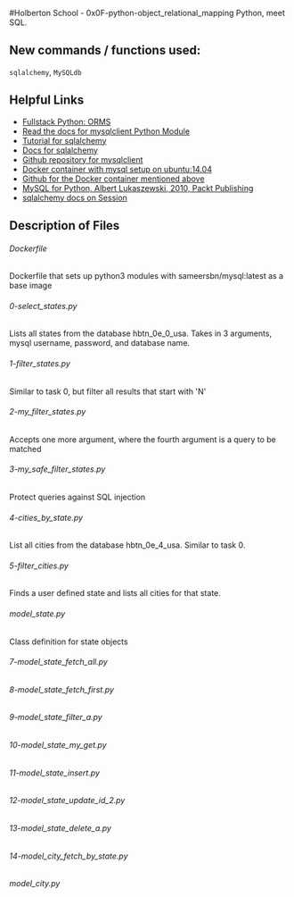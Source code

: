 #Holberton School - 0x0F-python-object_relational_mapping
Python, meet SQL. 

## New commands / functions used:
``sqlalchemy``, ``MySQLdb``

## Helpful Links
* [Fullstack Python: ORMS](https://www.fullstackpython.com/object-relational-mappers-orms.html)
* [Read the docs for mysqlclient Python Module](https://mysqlclient.readthedocs.io/en/latest/index.html)
* [Tutorial for sqlalchemy](http://docs.sqlalchemy.org/en/latest/orm/tutorial.html)
* [Docs for sqlalchemy](http://docs.sqlalchemy.org)
* [Github repository for mysqlclient](https://github.com/PyMySQL/mysqlclient-python)
* [Docker container with mysql setup on ubuntu:14.04](https://hub.docker.com/r/sameersbn/mysql/#creating-user-and-database-at-launch)
* [Github for the Docker container mentioned above](https://github.com/sameersbn/docker-mysql)
* [MySQL for Python, Albert Lukaszewski, 2010, Packt Publishing](https://www.packtpub.com/big-data-and-business-intelligence/mysql-python)
* [sqlalchemy docs on Session](http://docs.sqlalchemy.org/en/latest/orm/session.html)

## Description of Files
<h6>Dockerfile</h6>
Dockerfile that sets up python3 modules with sameersbn/mysql:latest as a base image

<h6>0-select_states.py</h6>
Lists all states from the database hbtn_0e_0_usa. Takes in 3 arguments, mysql username, password, and database name.

<h6>1-filter_states.py</h6>
Similar to task 0, but filter all results that start with 'N'

<h6>2-my_filter_states.py</h6>
Accepts one more argument, where the fourth argument is a query to be matched

<h6>3-my_safe_filter_states.py</h6>
Protect queries against SQL injection

<h6>4-cities_by_state.py</h6>
List all cities from the database hbtn_0e_4_usa. Similar to task 0.

<h6>5-filter_cities.py</h6>
Finds a user defined state and lists all cities for that state.

<h6>model_state.py</h6>
Class definition for state objects

<h6>7-model_state_fetch_all.py</h6>

<h6>8-model_state_fetch_first.py</h6>

<h6>9-model_state_filter_a.py</h6>

<h6>10-model_state_my_get.py</h6>

<h6>11-model_state_insert.py</h6>

<h6>12-model_state_update_id_2.py</h6>

<h6>13-model_state_delete_a.py</h6>

<h6>14-model_city_fetch_by_state.py</h6>

<h6>model_city.py</h6>
